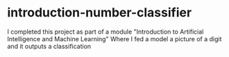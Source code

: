 # introduction-number-classifier
I completed this project as part of a module "Introduction to Artificial Intelligence and Machine Learning" Where I fed a model a picture of a digit and it outputs a classification
